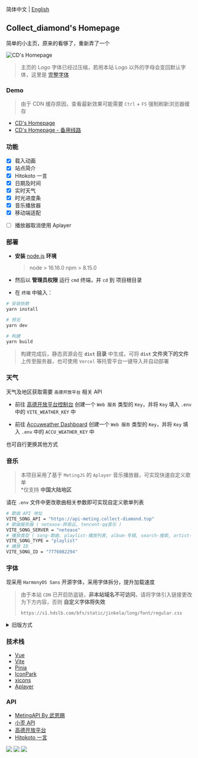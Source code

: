 简体中文 | [English](./README_EN.md)

<p>
<strong><h2>Collect_diamond's Homepage</h2></strong>
简单的小主页，原来的看够了，重新弄了一个
</p>

![CD's Homepage](https://s2.loli.net/2022/11/28/3bHVhDJvz6t2KAC.png)

> 主页的 Logo 字体已经过压缩，若用本站 Logo 以外的字母会变回默认字体，这里是 [完整字体](https://file.4everland.app/font/Other/Pacifico-Regular.ttf)

### Demo

> 由于 CDN 缓存原因，查看最新效果可能需要 `Ctrl` + `F5` 强制刷新浏览器缓存

-   [CD's Homepage](https://www.collect-diamond.top)
-   [CD's Homepage - 备用线路](https://collect-diamond.tk)

### 功能

-   [x] 载入动画
-   [x] 站点简介
-   [x] Hitokoto 一言
-   [x] 日期及时间
-   [x] 实时天气
-   [x] 时光进度条
-   [x] 音乐播放器
-   [x] 移动端适配

*   [ ] 播放器取消使用 Aplayer

### 部署

-   **安装** [node.js](https://nodejs.org/zh-cn/) **环境**

    > node > 16.16.0
    > npm > 8.15.0

-   然后以 **管理员权限** 运行 `cmd` 终端，并 `cd` 到 项目根目录
-   在 `终端` 中输入：

```bash
# 安装依赖
yarn install

# 预览
yarn dev

# 构建
yarn build
```

> 构建完成后，静态资源会在 **`dist` 目录** 中生成，可将 **`dist` 文件夹下的文件**上传至服务器，也可使用 `Vercel` 等托管平台一键导入并自动部署

### 天气

天气及地区获取需要 `高德开放平台` 相关 API

-   前往 [高德开放平台控制台](https://console.amap.com/dev/index) 创建一个 `Web 服务` 类型的 `Key`，并将 `Key` 填入 `.env` 中的 `VITE_WEATHER_KEY` 中

-   前往 [Accuweather Dashboard](http://dataservice.accuweather.com) 创建一个 `Web 服务` 类型的 `Key`，并将 `Key` 填入 `.env` 中的 `ACCU_WEATHER_KEY` 中

也可自行更换其他方式

### 音乐

> 本项目采用了基于 `MetingJS` 的 `Aplayer` 音乐播放器，可实现快速自定义歌单  
> \*仅支持 **中国大陆地区**

请在 `.env` 文件中更改歌曲相关参数即可实现自定义歌单列表

```bash
# 歌曲 API 地址
VITE_SONG_API = "https://api-meting.collect-diamond.top"
# 歌曲服务器 ( netease-网易云, tencent-qq音乐 )
VITE_SONG_SERVER = "netease"
# 播放类型 ( song-歌曲, playlist-播放列表, album-专辑, search-搜索, artist-艺术家 )
VITE_SONG_TYPE = "playlist"
# 播放 ID
VITE_SONG_ID = "7776082294"
```

### 字体

现采用 `HarmonyOS Sans` 开源字体，采用字体拆分，提升加载速度

> 由于本站 `CDN` 已开启防盗链，**非本站域名不可访问**，请将字体引入链接更改为下方内容，否则 **自定义字体将失效**
>
> `https://s1.hdslb.com/bfs/static/jinkela/long/font/regular.css`

<details>
<summary>旧版方式</summary>

> 由于本项目引入了中文字体，需要压缩中文字体以提高网页加载速度（ 也可以取消使用中文字体 ）

#### 中文字体去除繁体

-   安装 `Python 3.7` 和 `pip`
-   运行 `pip install fonttools`
-   下载 [sc_unicode.txt](https://gist.githubusercontent.com/imaegoo/d64e5088b723c2e02c40985f55ff12db/raw/5ebd2ce49418c73459a9dfe050483409306a6c1d/sc_unicode.txt)
-   运行 `pyftsubset 字体名称.ttf --unicodes-file=sc_unicode.txt`

#### 字体进一步压缩

-   编译安装 `Google woff2`

```bash
sudo apt-get install -y git g++ make
git clone --recursive https://github.com/google/woff2.git
cd woff2
make clean all
```

-   再压缩字体

```
./woff2_compress ./字体名称.ttf
```

-   最终可对原字体进行缓加载，**先行加载压缩后的字体**

> 详细信息可前往 [虹墨空间站](https://www.imaegoo.com/2020/chinese-font-compress/) 查看原文

</details>

### 技术栈

-   [Vue](https://cn.vuejs.org/)
-   [Vite](https://vitejs.cn/vite3-cn/)
-   [Pinia](https://pinia.vuejs.org/zh/)
-   [IconPark](https://iconpark.oceanengine.com/official)
-   [xicons](https://xicons.org/)
-   [Aplayer](https://aplayer.js.org/)

### API

-   [MetingAPI By 武恩赐](https://api.wuenci.com/meting/api/)
-   [小歪 API](https://api.ixiaowai.cn/)
-   [高德开放平台](https://lbs.amap.com/)
-   [Hitokoto 一言](https://hitokoto.cn/)

<a title="SSL" target="_blank" href="https://myssl.com/seal/detail?domain=blog.imsyy.top"><img src="https://img.shields.io/badge/MySSL-安全认证-brightgreen"></a>&nbsp;<a title="CDN" target="_blank" href="https://cdnjs.com/"><img src="https://img.shields.io/badge/CDN-Cloudflare-blue"></a>&nbsp;<a title="Copyright" target="_blank" href="https://imsyy.top/"><img src="https://img.shields.io/badge/Copyright%20%C2%A9%202020--2023-Collect_diamond-purple"></a>
